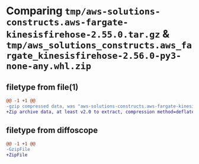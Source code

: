 # Comparing `tmp/aws-solutions-constructs.aws-fargate-kinesisfirehose-2.55.0.tar.gz` & `tmp/aws_solutions_constructs.aws_fargate_kinesisfirehose-2.56.0-py3-none-any.whl.zip`

## filetype from file(1)

```diff
@@ -1 +1 @@
-gzip compressed data, was "aws-solutions-constructs.aws-fargate-kinesisfirehose-2.55.0.tar", last modified: Fri Apr 12 16:16:26 2024, max compression
+Zip archive data, at least v2.0 to extract, compression method=deflate
```

## filetype from diffoscope

```diff
@@ -1 +1 @@
-GzipFile
+ZipFile
```

